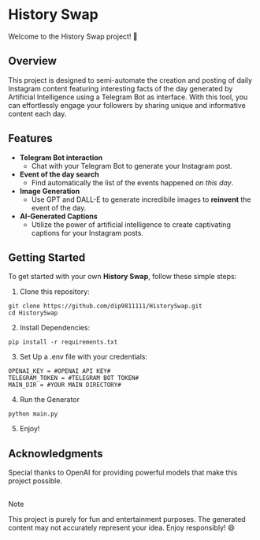 
# History Swap

Welcome to the History Swap project! 🤖

## Overview
This project is designed to semi-automate the creation and posting of daily Instagram content featuring interesting facts of the day generated by Artificial Intelligence using a Telegram Bot as interface. With this tool, you can effortlessly engage your followers by sharing unique and informative content each day.

## Features
* **Telegram Bot interaction**
    * Chat with your Telegram Bot to generate your Instagram post.
* **Event of the day search**
    * Find automatically the list of the events happened _on this day_.
* **Image Generation**
    * Use GPT and DALL-E to generate incredibile images to **reinvent** the event of the day.
* **AI-Generated Captions**
    * Utilize the power of artificial intelligence to create captivating captions for your Instagram posts.


## Getting Started
To get started with your own **History Swap**, follow these simple steps:

1. Clone this repository:
```
git clone https://github.com/dip9811111/HistorySwap.git
cd HistorySwap
```

2. Install Dependencies:
```
pip install -r requirements.txt
```

3. Set Up a .env file with your credentials:
```
OPENAI_KEY = #OPENAI API KEY#
TELEGRAM_TOKEN = #TELEGRAM BOT TOKEN#
MAIN_DIR = #YOUR MAIN DIRECTORY#
```

4. Run the Generator
```
python main.py
```

5. Enjoy!

## Acknowledgments
Special thanks to OpenAI for providing powerful models that make this project possible.

## 
> [!NOTE]
> This project is purely for fun and entertainment purposes. The generated content may not accurately represent your idea. Enjoy responsibly! 😄
